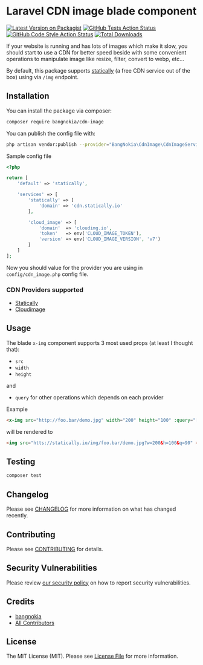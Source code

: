 # Laravel CDN image blade component

[![Latest Version on Packagist](https://img.shields.io/packagist/v/bangnokia/cdn-image.svg?style=flat-square)](https://packagist.org/packages/bangnokia/cdn-image)
[![GitHub Tests Action Status](https://img.shields.io/github/workflow/status/bangnokia/cdn-image/run-tests?label=tests)](https://github.com/bangnokia/cdn-image/actions?query=workflow%3ATests+branch%3Amaster)
[![GitHub Code Style Action Status](https://img.shields.io/github/workflow/status/bangnokia/cdn-image/Check%20&%20fix%20styling?label=code%20style)](https://github.com/bangnokia/cdn-image/actions?query=workflow%3A"Check+%26+fix+styling"+branch%3Amaster)
[![Total Downloads](https://img.shields.io/packagist/dt/bangnokia/cdn-image.svg?style=flat-square)](https://packagist.org/packages/bangnokia/cdn-image)


If your website is running and has lots of images which make it slow, you should start to use a CDN for better speed beside with some convenient operations to manipulate image like resize, filter, convert to webp, etc...


By default, this package supports [statically](https://statically.io/) (a free CDN service out of the box) using via `/img` endpoint.


## Installation

You can install the package via composer:

```bash
composer require bangnokia/cdn-image
```

You can publish the config file with:
```bash
php artisan vendor:publish --provider="BangNokia\CdnImage\CdnImageServiceProvider" --tag="cdn-image-config"
```

Sample config file

```php
<?php

return [
    'default' => 'statically',

    'services' => [
        'statically' => [
            'domain' => 'cdn.statically.io'
        ],

        'cloud_image' => [
            'domain'  => 'cloudimg.io',
            'token'   => env('CLOUD_IMAGE_TOKEN'),
            'version' => env('CLOUD_IMAGE_VERSION', 'v7')
        ]
    ]
];
```

Now you should value for the provider you are using in `config/cdn_image.php` config file.

### CDN Providers supported

- [Statically](https://statically.io/)
- [Cloudimage](https://www.cloudimage.io/en/home)

## Usage

The blade `x-img` component supports 3 most used props (at least I thought that):

- `src`
- `width`
- `height`

and 
- `query` for other operations which depends on each provider
 
Example
```html
<x-img src="http://foo.bar/demo.jpg" width="200" height="100" :query="['q' => 90']" />
```
will be rendered to
```html
<img src="htts://statically.io/img/foo.bar/demo.jpg?w=200&h=100&q=90" >
```
## Testing

```bash
composer test
```

## Changelog

Please see [CHANGELOG](CHANGELOG.md) for more information on what has changed recently.

## Contributing

Please see [CONTRIBUTING](.github/CONTRIBUTING.md) for details.

## Security Vulnerabilities

Please review [our security policy](../../security/policy) on how to report security vulnerabilities.

## Credits

- [bangnokia](https://github.com/bangnokia)
- [All Contributors](../../contributors)

## License

The MIT License (MIT). Please see [License File](LICENSE.md) for more information.
